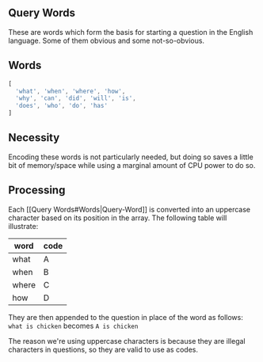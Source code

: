 ## Query Words
These are words which form the basis for starting a question in the English language. Some of them obvious and some not-so-obvious.

## Words
```js
[
  'what', 'when', 'where', 'how',
  'why', 'can', 'did', 'will', 'is',
  'does', 'who', 'do', 'has'
]
```

## Necessity
Encoding these words is not particularly needed, but doing so saves a little bit of memory/space while using a marginal amount of CPU power to do so.

## Processing
Each [[Query Words#Words|Query-Word]] is converted into an uppercase character based on its position in the array. The following table will illustrate:

word | code
------|------
what | A
when | B
where | C
how | D

They are then appended to the question in place of the word as follows:
`what is chicken` becomes `A is chicken`

The reason we're using uppercase characters is because they are illegal characters in questions, so they are valid to use as codes.